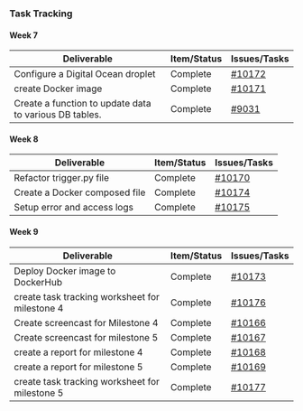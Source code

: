 ### Task Tracking    

#### Week 7
           
| Deliverable | Item/Status | Issues/Tasks |
| --- | --- | --- |
| Configure a Digital Ocean droplet | Complete | [#10172](https://github.ncsu.edu/apareek2/csc510-project/projects/1#card-10172) |
| create Docker image | Complete | [#10171](https://github.ncsu.edu/apareek2/csc510-project/projects/1#card-10171) |
| Create a function to update data to various DB tables.| Complete | [#9031](https://github.ncsu.edu/apareek2/csc510-project/projects/1#card-9031) |

#### Week 8

| Deliverable | Item/Status | Issues/Tasks |
| --- | --- | --- |
| Refactor trigger.py file | Complete | [#10170](https://github.ncsu.edu/apareek2/csc510-project/projects/1#card-10170) |
| Create a Docker composed file | Complete | [#10174](https://github.ncsu.edu/apareek2/csc510-project/projects/1#card-10174) |
| Setup error and access logs| Complete | [#10175](https://github.ncsu.edu/apareek2/csc510-project/projects/1#card-10175) |


#### Week 9

| Deliverable | Item/Status | Issues/Tasks |
| --- | --- | --- |
| Deploy Docker image to DockerHub | Complete | [#10173](https://github.ncsu.edu/apareek2/csc510-project/projects/1#card-10173) |
| create task tracking worksheet for milestone 4 | Complete | [#10176](https://github.ncsu.edu/apareek2/csc510-project/projects/1#card-10176) |
| Create screencast for Milestone 4 | Complete | [#10166](https://github.ncsu.edu/apareek2/csc510-project/projects/1#card-10166) |
| Create screencast for milestone 5 | Complete | [#10167](https://github.ncsu.edu/apareek2/csc510-project/projects/1#card-10167) |
| create a report for milestone 4| Complete | [#10168](https://github.ncsu.edu/apareek2/csc510-project/projects/1#card-10168) |
| create a report for milestone 5| Complete | [#10169](https://github.ncsu.edu/apareek2/csc510-project/projects/1#card-10169) |
| create task tracking worksheet for milestone 5| Complete | [#10177](https://github.ncsu.edu/apareek2/csc510-project/projects/1#card-10177) |
